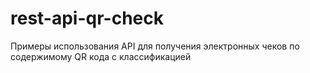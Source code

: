 # rest-api-qr-check
Примеры использования API для получения электронных чеков по содержимому QR кода с классификацией
